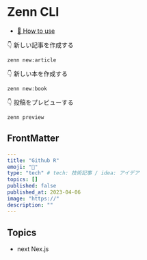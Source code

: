 # Zenn CLI

* [📘 How to use](https://zenn.dev/zenn/articles/zenn-cli-guide)

👇  新しい記事を作成する
```
zenn new:article
```
👇  新しい本を作成する
```
zenn new:book
```
👇  投稿をプレビューする
```
zenn preview
```

## FrontMatter
```yml
---
title: "Github R"
emoji: "💨"
type: "tech" # tech: 技術記事 / idea: アイデア
topics: []
published: false
published_at: 2023-04-06
image: "https://"
description: ""
---
```

## Topics
- next Nex.js 
